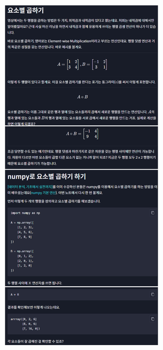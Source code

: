 ![Basic_Skills_Machine_Learning_013](../../images/01_Basic_Skills_Machine_Learning/013.jpg)
![Basic_Skills_Machine_Learning_014](../../images/01_Basic_Skills_Machine_Learning/014.jpg)
![Basic_Skills_Machine_Learning_015](../../images/01_Basic_Skills_Machine_Learning/015.jpg)
![Basic_Skills_Machine_Learning_016](../../images/01_Basic_Skills_Machine_Learning/016.jpg)